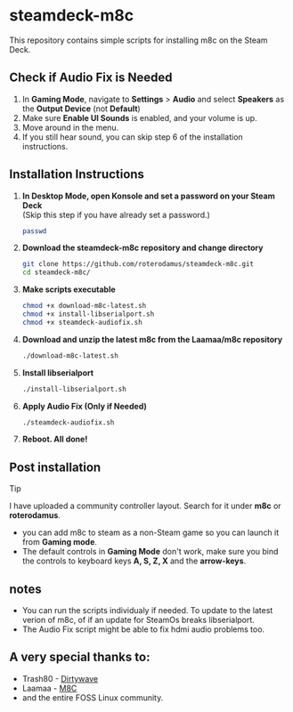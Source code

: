 # steamdeck-m8c

This repository contains simple scripts for installing m8c on the Steam Deck.

## Check if Audio Fix is Needed

1. In **Gaming Mode**, navigate to **Settings** > **Audio** and select **Speakers** as the **Output Device** (not **Default**)
2. Make sure **Enable UI Sounds** is enabled, and your volume is up.
3. Move around in the menu.
4. If you still hear sound, you can skip step 6 of the installation instructions.

## Installation Instructions

1. **In Desktop Mode, open Konsole and set a password on your Steam Deck**  
   (Skip this step if you have already set a password.)
   ```bash
   passwd
   ```

2. **Download the steamdeck-m8c repository and change directory**  
   ```bash
   git clone https://github.com/roterodamus/steamdeck-m8c.git
   cd steamdeck-m8c/
   ```

3. **Make scripts executable**  
   ```bash
   chmod +x download-m8c-latest.sh
   chmod +x install-libserialport.sh
   chmod +x steamdeck-audiofix.sh
   ```

4. **Download and unzip the latest m8c from the Laamaa/m8c repository**  
   ```bash
   ./download-m8c-latest.sh
   ```

5. **Install libserialport**  
   ```bash
   ./install-libserialport.sh
   ```

6. **Apply Audio Fix (Only if Needed)**  
   ```bash
   ./steamdeck-audiofix.sh
   ```
7. **Reboot. All done!**

## **Post installation**
> [!TIP]
> I have uploaded a community controller layout. Search for it under **m8c** or **roterodamus**.
- you can add m8c to steam as a non-Steam game so you can launch it from **Gaming mode**.
- The default controls in **Gaming Mode** don't work, make sure you bind the controls to keyboard keys **A, S, Z, X** and the **arrow-keys**.


## notes
- You can run the scripts individualy if needed. To update to the latest verion of m8c, of if an update for SteamOs breaks libserialport.
- The Audio Fix script might be able to fix hdmi audio problems too.
  
## A very special thanks to:

- Trash80 - [Dirtywave](https://dirtywave.com/)
- Laamaa - [M8C](https://github.com/laamaa/m8c)
- and the entire FOSS Linux community.

   

